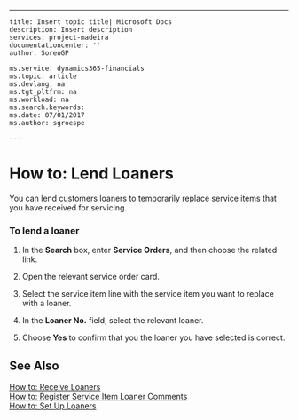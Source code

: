 ---
    title: Insert topic title| Microsoft Docs
    description: Insert description
    services: project-madeira
    documentationcenter: ''
    author: SorenGP

    ms.service: dynamics365-financials
    ms.topic: article
    ms.devlang: na
    ms.tgt_pltfrm: na
    ms.workload: na
    ms.search.keywords:
    ms.date: 07/01/2017
    ms.author: sgroespe

    ---
# How to: Lend Loaners
You can lend customers loaners to temporarily replace service items that you have received for servicing.  
  
### To lend a loaner  
  
1.  In the **Search** box, enter **Service Orders**, and then choose the related link.  
  
2.  Open the relevant service order card.  
  
3.  Select the service item line with the service item you want to replace with a loaner.  
  
4.  In the **Loaner No.** field, select the relevant loaner.  
  
5.  Choose **Yes** to confirm that you the loaner you have selected is correct.  
  
## See Also  
 [How to: Receive Loaners](../how-to-receive-loaners.md)   
 [How to: Register Service Item Loaner Comments](../how-to-register-service-item-loaner-comments.md)   
 [How to: Set Up Loaners](../how-to-set-up-loaners.md)